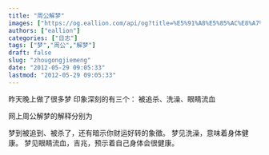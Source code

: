 ```yaml
---
title: "周公解梦"
images: ["https://og.eallion.com/api/og?title=%E5%91%A8%E5%85%AC%E8%A7%A3%E6%A2%A6"]
authors: ["eallion"]
categories: ["日志"]
tags: ["梦","周公","解梦"]
draft: false
slug: "zhougongjiemeng"
date: "2012-05-29 09:05:33"
lastmod: "2012-05-29 09:05:33"
---
```


昨天晚上做了很多梦
印象深刻的有三个：
被追杀、洗澡、眼睛流血

网上周公解梦的解释分别为

梦到被追到、被杀了，还有暗示你财运好转的象徵。
梦见洗澡，意味着身体健康。
梦见眼睛流血，吉兆，预示着自己身体会很健康。
